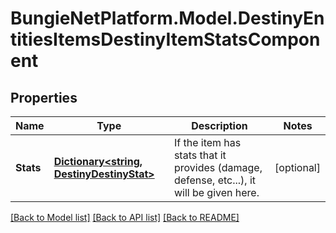 # BungieNetPlatform.Model.DestinyEntitiesItemsDestinyItemStatsComponent
## Properties

Name | Type | Description | Notes
------------ | ------------- | ------------- | -------------
**Stats** | [**Dictionary&lt;string, DestinyDestinyStat&gt;**](DestinyDestinyStat.md) | If the item has stats that it provides (damage, defense, etc...), it will be given here. | [optional] 

[[Back to Model list]](../README.md#documentation-for-models) [[Back to API list]](../README.md#documentation-for-api-endpoints) [[Back to README]](../README.md)

